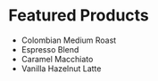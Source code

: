 # Featured Products

- Colombian Medium Roast
- Espresso Blend
- Caramel Macchiato
- Vanilla Hazelnut Latte
